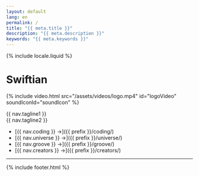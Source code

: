 ```yaml
---
layout: default
lang: en
permalink: /
title: "{{ meta.title }}"
description: "{{ meta.description }}"
keywords: "{{ meta.keywords }}"
---
```

{% include locale.liquid %}

# Swiftian

{% include video.html src="/assets/videos/logo.mp4" id="logoVideo" soundIconId="soundIcon" %}

{{ nav.tagline1 }}  
{{ nav.tagline2 }}

- [{{ nav.coding }} →]({{ prefix }}/coding/)
- [{{ nav.universe }} →]({{ prefix }}/universe/)
- [{{ nav.groove }} →]({{ prefix }}/groove/)
- [{{ nav.creators }} →]({{ prefix }}/creators/)

---
{% include footer.html %}
